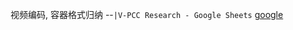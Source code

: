 视频编码, 容器格式归纳 
--`|V-PCC Research - Google Sheets` [google](https://docs.google.com/spreadsheets/d/1CISwkqlxg9gR-dKTa_haCSFh03aQP1asCbkrDM0QuMg/edit#gid=0)